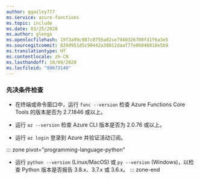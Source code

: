 ```yaml
---
author: ggailey777
ms.service: azure-functions
ms.topic: include
ms.date: 03/25/2020
ms.author: glenga
ms.openlocfilehash: 19f3a99c087c0755a82ce7940326708fd1f6a3e5
ms.sourcegitcommit: 829d951d5c90442a38012daaf77e86046018e5b9
ms.translationtype: HT
ms.contentlocale: zh-CN
ms.lasthandoff: 10/09/2020
ms.locfileid: "80673140"
---
```

### <a name="prerequisite-check"></a>先决条件检查

+ 在终端或命令窗口中，运行 `func --version` 检查 Azure Functions Core Tools 的版本是否为 2.7.1846 或以上。

+ 运行 `az --version` 检查 Azure CLI 版本是否为 2.0.76 或以上。

+ 运行 `az login` 登录到 Azure 并验证活动订阅。

::: zone pivot="programming-language-python"  
+ 运行 `python --version` (Linux/MacOS) 或 `py --version` (Windows)，以检查 Python 版本是否报告 3.8.x、3.7.x 或 3.6.x。
::: zone-end